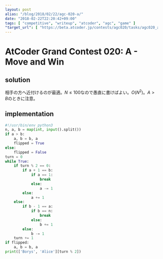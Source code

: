 ```yaml
---
layout: post
alias: "/blog/2018/02/22/agc-020-a/"
date: "2018-02-22T22:20:42+09:00"
tags: [ "competitive", "writeup", "atcoder", "agc", "game" ]
"target_url": [ "https://beta.atcoder.jp/contests/agc020/tasks/agc020_a" ]
---
```


# AtCoder Grand Contest 020: A - Move and Win

## solution

相手の方へ近付けるのが最適。$N \le 100$なので愚直に書けばよい。$O(N^2)$。$A \gt B$のときに注意。

## implementation

``` python
#!/usr/bin/env python3
n, a, b = map(int, input().split())
if a > b:
    a, b = b, a
    flipped = True
else:
    flipped = False
turn = 0
while True:
    if turn % 2 == 0:
        if a + 1 == b:
            if a == 1:
                break
            else:
                a -= 1
        else:
            a += 1
    else:
        if b - 1 == a:
            if b == n:
                break
            else:
                b += 1
        else:
            b -= 1
    turn += 1
if flipped:
    a, b = b, a
print(['Borys', 'Alice'][turn % 2])
```
